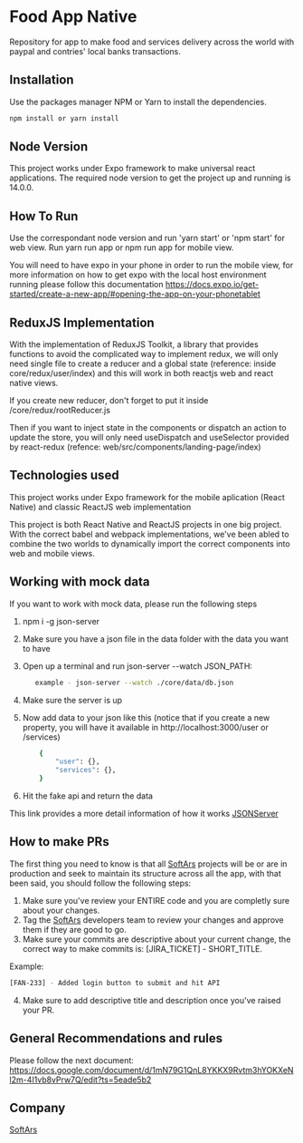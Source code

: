 # Food App Native

Repository for app to make food and services delivery across the world with paypal and contries' local banks
transactions.

## Installation

Use the packages manager NPM or Yarn to install the dependencies.

```bash
npm install or yarn install
```

## Node Version

This project works under Expo framework to make universal react applications.
The required node version to get the project up and running is 14.0.0.

## How To Run

Use the correspondant node version and run 'yarn start' or 'npm start' for web view.
Run yarn run app or npm run app for mobile view.

You will need to have expo in your phone in order to run the mobile view, for more information on how to get expo with the local host environment running please follow this documentation https://docs.expo.io/get-started/create-a-new-app/#opening-the-app-on-your-phonetablet

## ReduxJS Implementation

With the implementation of ReduxJS Toolkit, a library that provides functions to avoid the complicated way to implement redux, we will only need single file to create a reducer and a global state (reference: inside core/redux/user/index) and this will work in both reactjs web and react native views.

If you create new reducer, don't forget to put it inside /core/redux/rootReducer.js

Then if you want to inject state in the components or dispatch an action to update the store, you will only need useDispatch and useSelector provided by react-redux (refence: web/src/components/landing-page/index)

## Technologies used

This project works under Expo framework for the mobile aplication (React Native)
and classic ReactJS web implementation

This project is both React Native and ReactJS projects in one big project.
With the correct babel and webpack implementations, we've been abled to combine the two worlds to dynamically import the correct components into web and mobile views.

## Working with mock data

If you want to work with mock data, please run the following steps

1. npm i -g json-server
2. Make sure you have a json file in the data folder with the data you want to have
3. Open up a terminal and run json-server --watch JSON_PATH:
   ```bash
      example - json-server --watch ./core/data/db.json
   ```
4. Make sure the server is up
5. Now add data to your json like this (notice that if you create a new property, you will have it available in http://localhost:3000/user or /services)

   ```bash
       {
           "user": {},
           "services": {},
       }
   ```

6. Hit the fake api and return the data

This link provides a more detail information of how it works [JSONServer](https://www.npmjs.com/package/json-server)

## How to make PRs

The first thing you need to know is that all [SoftArs](http://softars.com/) projects will be or are in production and seek to maintain its structure across all the app, with that been said, you should follow the following steps:

1. Make sure you've review your ENTIRE code and you are completly sure about your changes.
2. Tag the [SoftArs](http://softars.com/) developers team to review your changes and approve them if they are good to go.
3. Make sure your commits are descriptive about your current change, the correct way to make commits is: [JIRA_TICKET] - SHORT_TITLE.

Example:

```bash
[FAN-233] - Added login button to submit and hit API
```

4. Make sure to add descriptive title and description once you've raised your PR.

## General Recommendations and rules

Please follow the next document: https://docs.google.com/document/d/1mN79G1QnL8YKKX9Rvtm3hYOKXeNl2m-4I1vb8vPrw7Q/edit?ts=5eade5b2

## Company

[SoftArs](http://softars.com/)

